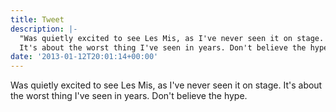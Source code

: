 ```yaml
---
title: Tweet
description: |-
  "Was quietly excited to see Les Mis, as I've never seen it on stage. 
  It's about the worst thing I've seen in years. Don't believe the hype."
date: '2013-01-12T20:01:14+00:00'
---
```

Was quietly excited to see Les Mis, as I've never seen it on stage. 
It's about the worst thing I've seen in years. Don't believe the hype.
